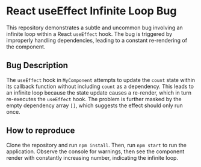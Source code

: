 # React useEffect Infinite Loop Bug

This repository demonstrates a subtle and uncommon bug involving an infinite loop within a React `useEffect` hook. The bug is triggered by improperly handling dependencies, leading to a constant re-rendering of the component.

## Bug Description
The `useEffect` hook in `MyComponent` attempts to update the `count` state within its callback function without including `count` as a dependency. This leads to an infinite loop because the state update causes a re-render, which in turn re-executes the `useEffect` hook. The problem is further masked by the empty dependency array `[]`, which suggests the effect should only run once.

## How to reproduce
Clone the repository and run `npm install`. Then, run `npm start` to run the application. Observe the console for warnings, then see the component render with constantly increasing number, indicating the infinite loop.